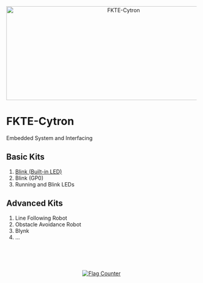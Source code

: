 <center><img src="https://norasmadi.unimap.edu.my/images/banner.png" width="605" height="249" alt="FKTE-Cytron" title="Pi Pico W + CircuitPython"></center>


# FKTE-Cytron
Embedded System and Interfacing

## Basic Kits
1. <a href="https://github.com/mymadi/FKTE-Cytron/blob/main/Basic_Kits/01blink.py/" target="_blank">Blink (Built-in LED)</a>
2. Blink (GP0)
3. Running and Blink LEDs

## Advanced Kits
1. Line Following Robot
2. Obstacle Avoidance Robot
3. Blynk
4. ...








<br><br><br>
<p><center><a href="https://info.flagcounter.com/Pyxq"><img src="https://s01.flagcounter.com/count2/Pyxq/bg_FFFFFF/txt_000000/border_FFFFFF/columns_3/maxflags_9/viewers_0/labels_0/pageviews_1/flags_0/percent_0/" alt="Flag Counter" border="0"></a></center></p>
